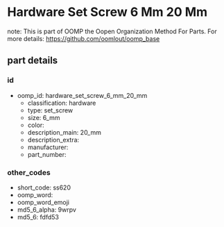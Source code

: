 # Hardware Set Screw 6 Mm 20 Mm  

note: This is part of OOMP the Oopen Organization Method For Parts. For more details: https://github.com/oomlout/oomp_base

##  part details





### id
* oomp_id: hardware_set_screw_6_mm_20_mm
  * classification: hardware
  * type: set_screw
  * size: 6_mm
  * color: 
  * description_main: 20_mm
  * description_extra: 
  * manufacturer: 
  * part_number: 

### other_codes
* short_code: ss620
* oomp_word: 
* oomp_word_emoji 
* md5_6_alpha: 9wrpv
* md5_6: fdfd53